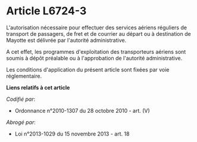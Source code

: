 # Article L6724-3

L'autorisation nécessaire pour effectuer des services aériens réguliers de transport de passagers, de fret et de courrier au
départ ou à destination de Mayotte est délivrée par l'autorité administrative.

A cet effet, les programmes d'exploitation des transporteurs aériens sont soumis à dépôt préalable ou à l'approbation de
l'autorité administrative.

Les conditions d'application du présent article sont fixées par voie réglementaire.

**Liens relatifs à cet article**

_Codifié par_:

  - Ordonnance n°2010-1307 du 28 octobre 2010 - art. (V)

_Abrogé par_:

  - Loi n°2013-1029 du 15 novembre 2013 - art. 18
